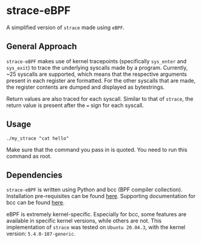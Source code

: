# strace-eBPF

A simplified version of `strace` made using `eBPF`. 

## General Approach

`strace-eBPF` makes use of kernel tracepoints (specifically `sys_enter` and `sys_exit`) to trace the underlying syscalls made by a program. Currently, ~25 syscalls are supported, which means that the respective arguments present in each register are formatted. For the other syscalls that are made, the register contents are dumped and displayed as bytestrings. 

Return values are also traced for each syscall. Similar to that of `strace`, the return value is present after the `=` sign for each syscall.

## Usage
```
./my_strace "cat hello"
```

Make sure that the command you pass in is quoted. You need to run this command as root.

## Dependencies
`strace-eBPF` is written using Python and bcc (BPF compiler collection). Installation pre-requisites can be found [here](https://github.com/iovisor/bcc/blob/master/INSTALL.md). Supporting documentation for bcc can be found [here](https://github.com/iovisor/bcc/blob/master/docs/reference_guide.md).

eBPF is extremely kernel-specific. Especially for bcc, some features are available in specific kernel versions, while others are not. This implementation of `strace` was tested on `Ubuntu 20.04.3`, with the kernel version: `5.4.0-107-generic`.


